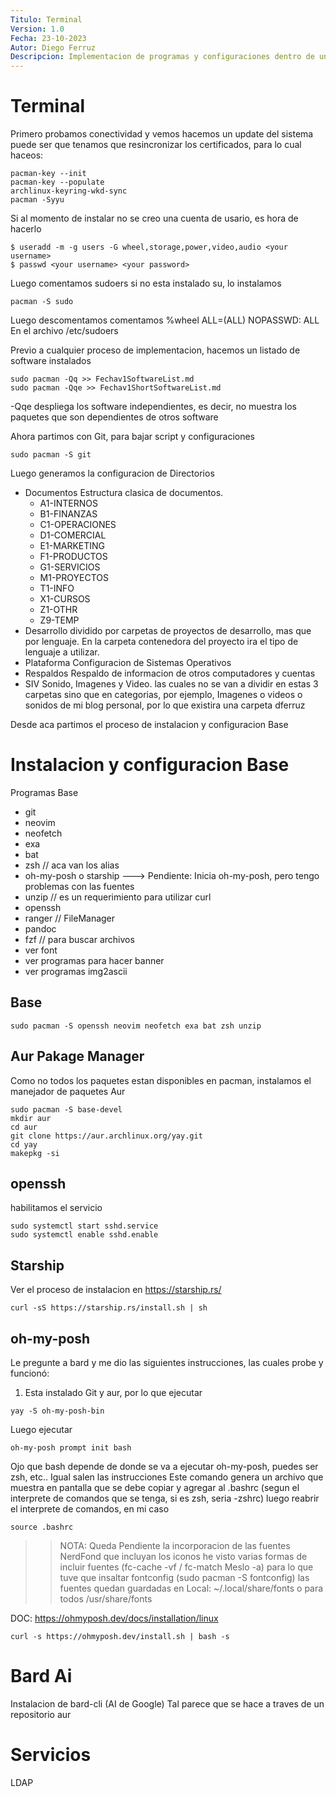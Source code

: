 ```yaml
---
Titulo: Terminal
Version: 1.0
Fecha: 23-10-2023
Autor: Diego Ferruz
Descripcion: Implementacion de programas y configuraciones dentro de un terminal
---
```

<!-- Comentarios internos aca -->
# Terminal
Primero probamos conectividad y vemos hacemos un update del sistema
puede ser que tenamos que resincronizar los certificados, para lo cual haceos:  
```
pacman-key --init
pacman-key --populate
archlinux-keyring-wkd-sync
pacman -Syyu
```
Si al momento de instalar no se creo una cuenta de usario, es hora de hacerlo
```
$ useradd -m -g users -G wheel,storage,power,video,audio <your username>
$ passwd <your username> <your password>
```
Luego comentamos sudoers
si no esta instalado su, lo instalamos
```
pacman -S sudo
```
Luego descomentamos comentamos
%wheel ALL=(ALL) NOPASSWD: ALL  
En el archivo /etc/sudoers

Previo a cualquier proceso de implementacion, hacemos un listado de software instalados
```
sudo pacman -Qq >> Fechav1SoftwareList.md
sudo pacman -Qqe >> Fechav1ShortSoftwareList.md
```
-Qqe despliega los software independientes, es decir, no muestra los paquetes que son dependientes de otros software

Ahora partimos con Git, para bajar script y configuraciones
```
sudo pacman -S git
```
Luego generamos la configuracion de Directorios
- Documentos
  Estructura clasica de documentos.
  - A1-INTERNOS
  - B1-FINANZAS
  - C1-OPERACIONES
  - D1-COMERCIAL
  - E1-MARKETING
  - F1-PRODUCTOS
  - G1-SERVICIOS
  - M1-PROYECTOS
  - T1-INFO
  - X1-CURSOS
  - Z1-OTHR
  - Z9-TEMP
- Desarrollo
  dividido por carpetas de proyectos de desarrollo, mas que por lenguaje. En la carpeta contenedora del proyecto ira el tipo de lenguaje a utilizar.
- Plataforma
  Configuracion de Sistemas Operativos
- Respaldos
  Respaldo de informacion de otros computadores y cuentas
- SIV
  Sonido, Imagenes y Video.
  las cuales no se van a dividir en estas 3 carpetas sino que en categorias, por ejemplo, Imagenes o videos o sonidos de mi blog personal, por lo que existira una carpeta dferruz

Desde aca partimos el proceso de instalacion y configuracion Base
# Instalacion y configuracion Base
Programas Base
- git
- neovim
- neofetch
- exa
- bat
- zsh // aca van los alias
- oh-my-posh o starship ---> Pendiente: Inicia oh-my-posh, pero tengo problemas con las fuentes
- unzip // es un requerimiento para utilizar curl  
- openssh
- ranger // FileManager
- pandoc
- fzf // para buscar archivos
- ver font
- ver programas para hacer banner
- ver programas img2ascii

## Base  
```
sudo pacman -S openssh neovim neofetch exa bat zsh unzip
```
## Aur Pakage Manager
Como no todos los paquetes estan disponibles en pacman, instalamos el manejador de paquetes Aur
```
sudo pacman -S base-devel
mkdir aur
cd aur
git clone https://aur.archlinux.org/yay.git
cd yay
makepkg -si
```

## openssh
habilitamos el servicio
```
sudo systemctl start sshd.service
sudo systemctl enable sshd.enable
```

## Starship
Ver el proceso de instalacion en https://starship.rs/
```
curl -sS https://starship.rs/install.sh | sh
```

## oh-my-posh
Le pregunte a bard y me dio las siguientes instrucciones, las cuales probe y funcionó:
1. Esta instalado Git y aur, por lo que ejecutar
```
yay -S oh-my-posh-bin
```
Luego ejecutar
```
oh-my-posh prompt init bash
```
Ojo que bash depende de donde se va a ejecutar oh-my-posh, puedes ser zsh, etc.. Igual salen las instrucciones
Este comando genera un archivo que muestra en pantalla que se debe copiar y agregar al .bashrc (segun el interprete de comandos que se tenga, si es zsh, seria -zshrc)
luego reabrir el interprete de comandos, en mi caso
```
source .bashrc
```

>> NOTA: Queda Pendiente la incorporacion de las fuentes NerdFond que incluyan los iconos
>> he visto varias formas de incluir fuentes (fc-cache -vf / fc-match Meslo -a) para lo que tuve que insaltar fontconfig (sudo pacman -S fontconfig)
>> las fuentes quedan guardadas en Local: ~/.local/share/fonts o para todos /usr/share/fonts

DOC: https://ohmyposh.dev/docs/installation/linux  
```
curl -s https://ohmyposh.dev/install.sh | bash -s
```
# Bard Ai 
Instalacion de bard-cli (AI de Google)
Tal parece que se hace a traves de un repositorio aur

# Servicios
LDAP


